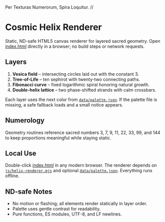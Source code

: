 Per Texturas Numerorum, Spira Loquitur.  //

# Cosmic Helix Renderer

Static, ND-safe HTML5 canvas renderer for layered sacred geometry. Open [index.html](./index.html) directly in a browser; no build steps or network requests.

## Layers
1. **Vesica field** – intersecting circles laid out with the constant 3.
2. **Tree-of-Life** – ten sephirot with twenty-two connecting paths.
3. **Fibonacci curve** – fixed logarithmic spiral honoring natural growth.
4. **Double-helix lattice** – two phase-shifted strands with calm crossbars.

Each layer uses the next color from [`data/palette.json`](./data/palette.json). If the palette file is missing, a safe fallback loads and a small notice appears.

## Numerology
Geometry routines reference sacred numbers 3, 7, 9, 11, 22, 33, 99, and 144 to keep proportions meaningful while staying static.

## Local Use
Double-click [index.html](./index.html) in any modern browser. The renderer depends on [`js/helix-renderer.mjs`](./js/helix-renderer.mjs) and optional [`data/palette.json`](./data/palette.json). Everything runs offline.

## ND-safe Notes
- No motion or flashing; all elements render statically in layer order.
- Palette uses gentle contrast for readability.
- Pure functions, ES modules, UTF-8, and LF newlines.
